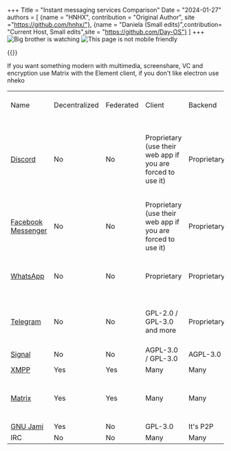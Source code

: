 +++
Title = "Instant messaging services Comparison"
Date = "2024-01-27"
authors = [
    {name = "HNHX", contribution = "Original Author", site ="https://github.com/hnhx/"},
    {name = "Daniela (Small edits)",contribution= "Current Host, Small edits",site = "https://github.com/Day-OS"}
]
+++
![Big brother is watching](/nb-bbbut.gif)
![This page is not mobile friendly](/mobiles.gif)

{{<warning-paranoidfemby />}}

If you want something modern with multimedia, screenshare, VC and encryption use Matrix with the Element client, if you don't like electron use nheko

<table>
    <tr class="purple-bg">
        <td>Name</td>
        <td>Decentralized</td>
        <td>Federated</td>
        <td>Client</td>
        <td>Backend</td>
        <td>End-to-end encryption</td>
        <td>Summary</td>
    </tr>
    <tr>
        <td><a href="https://discord.com/">Discord</a></td>
        <td class="red-bg">No</td>
        <td class="red-bg">No</td>
        <td class="red-bg">Proprietary (use their web app if you are forced to use it)</td>
        <td class="red-bg">Proprietary</td>
        <td class="red-bg">No</td>
        <td class="red-bg">If you sing up from TOR it will ask you for your mobile number. Spyware for the cattle, avoid it at all cost.</td>
    </tr>
    <tr>
        <td><a href="https://www.messenger.com/">Facebook Messenger</a></td>
        <td class="red-bg">No</td>
        <td class="red-bg">No</td>
        <td class="red-bg">Proprietary (use their web app if you are forced to use it)</td>
        <td class="red-bg">Proprietary</td>
        <td class="red-bg">No</td>
        <td class="red-bg">Made by Facebook, avoid it at all cost.</td>
    </tr>
    <tr>
        <td><a href="https://www.whatsapp.com/">WhatsApp</a></td>
        <td class="red-bg">No</td>
        <td class="red-bg">No</td>
        <td class="red-bg">Proprietary</td>
        <td class="red-bg">Proprietary</td>
        <td class="yellow-bg">They claim it's end-to-end encrypted</td>
        <td class="red-bg">Made by Facebook, avoid it at all cost.</td>
    </tr>
    <tr>
        <td><a href="https://telegram.org/">Telegram</a></td>
        <td class="red-bg">No</td>
        <td class="red-bg">No</td>
        <td class="green-bg">GPL-2.0 / GPL-3.0 and more</td>
        <td class="red-bg">Proprietary</td>
        <td class="yellow-bg">They claim it's end-to-end encrypted</td>
        <td class="red-bg">Avoid it</td>
    </tr>
    <tr>
        <td><a href="https://signal.org/en/">Signal</a></td>
        <td class="red-bg">No</td>
        <td class="red-bg">No</td>
        <td class="green-bg">AGPL-3.0 / GPL-3.0</td>
        <td class="green-bg">AGPL-3.0</td>
        <td class="green-bg">Yes</td>
        <td class="green-bg">Recommended</td>
    </tr>
    <tr>
        <td><a href="https://xmpp.org/">XMPP</a></td>
        <td class="green-bg">Yes</td>
        <td class="green-bg">Yes</td>
        <td class="green-bg">Many</td>
        <td class="green-bg">Many</td>
        <td class="green-bg">Yes</td>
        <td class="green-bg">Recommended</td>
    </tr>
    <tr>
        <td><a href="https://matrix.org/">Matrix</a></td>
        <td class="green-bg">Yes</td>
        <td class="green-bg">Yes</td>
        <td class="green-bg">Many</td>
        <td class="green-bg">Many</td>
        <td class="green-bg">Yes</td>
        <td class="green-bg">Recommended but avoid using the matrix.org homeserver</td>
    </tr>
    <tr>
        <td><a href="https://jami.net/">GNU Jami</a></td>
        <td class="green-bg">Yes</td>
        <td class="red-bg">No</td>
        <td class="green-bg">GPL-3.0</td>
        <td>It's P2P</td>
        <td class="green-bg">Yes</td>
        <td class="green-bg">Recommended</td>
    </tr>
    <tr>
        <td>IRC</td>
        <td class="red-bg">No</td>
        <td class="red-bg">No</td>
        <td class="green-bg">Many</td>
        <td class="green-bg">Many</td>
        <td class="red-bg">No</td>
        <td class="green-bg">Recommended</td>
    </tr>
</table>